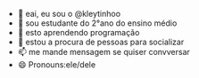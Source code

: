 - 👋 eai, eu sou o @kleytinhoo
- 👀 sou estudante do 2°ano do ensino médio
- 🌱 esto aprendendo programação
- 💞️ estou a procura de pessoas para socializar
- 📫 me mande mensagem se quiser convversar
- 😄 Pronouns:ele/dele
